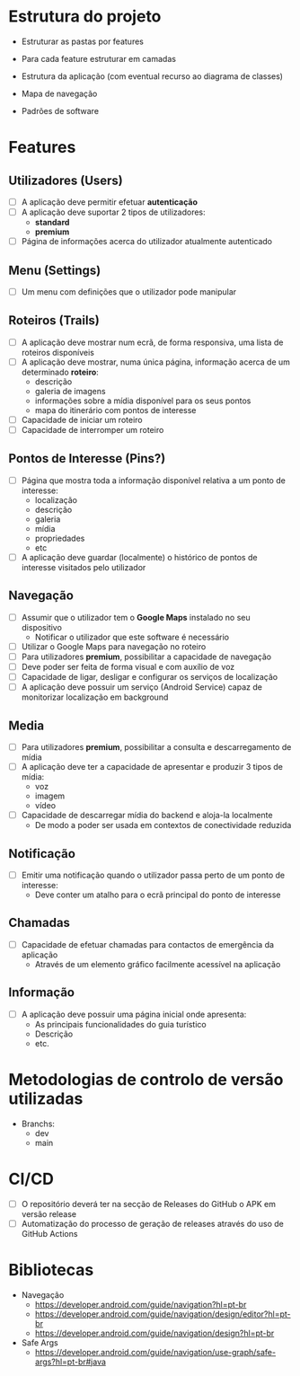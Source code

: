 
# Estrutura do projeto

* Estruturar as pastas por features
* Para cada feature estruturar em camadas


* Estrutura da aplicação (com eventual recurso ao diagrama de classes)
* Mapa de navegação
* Padrões de software

# Features

## Utilizadores (Users) 

- [ ] A aplicação deve permitir efetuar **autenticação**
- [ ] A aplicação deve suportar 2 tipos de utilizadores:
  * **standard**
  * **premium**
- [ ] Página de informações acerca do utilizador atualmente autenticado

## Menu (Settings)

- [ ] Um menu com definições que o utilizador pode manipular

## Roteiros (Trails)

- [ ] A aplicação deve mostrar num ecrã, de forma responsiva, uma lista de roteiros disponíveis
- [ ] A aplicação deve mostrar, numa única página, informação acerca de um determinado **roteiro**:
  * descrição
  * galeria de imagens
  * informações sobre a mídia disponível para os seus pontos
  * mapa do itinerário com pontos de interesse
- [ ] Capacidade de iniciar um roteiro
- [ ] Capacidade de interromper um roteiro

## Pontos de Interesse (Pins?)

- [ ] Página que mostra toda a informação disponível relativa a um ponto de interesse:
  * localização
  * descrição
  * galeria
  * mídia
  * propriedades
  * etc
- [ ] A aplicação deve guardar (localmente) o histórico de pontos de interesse visitados pelo utilizador

## Navegação 

- [ ] Assumir que o utilizador tem o **Google Maps** instalado no seu dispositivo 
  *  Notificar o utilizador que este software é necessário
- [ ] Utilizar o Google Maps para navegação no roteiro
- [ ] Para utilizadores **premium**, possibilitar a capacidade de navegação
- [ ] Deve poder ser feita de forma visual e com auxílio de voz
- [ ] Capacidade de ligar, desligar e configurar os serviços de localização
- [ ] A aplicação deve possuir um serviço (Android Service) capaz de monitorizar localização em background

## Media

- [ ] Para utilizadores **premium**, possibilitar a consulta e descarregamento de mídia
- [ ] A aplicação deve ter a capacidade de apresentar e produzir 3 tipos de mídia:
  * voz
  * imagem
  * vídeo
- [ ] Capacidade de descarregar mídia do backend e aloja-la localmente
  * De modo a poder ser usada em contextos de conectividade reduzida

## Notificação

- [ ] Emitir uma notificação quando o utilizador passa perto de um ponto de interesse:
  * Deve conter um atalho para o ecrã principal do ponto de interesse

## Chamadas

- [ ] Capacidade de efetuar chamadas para contactos de emergência da aplicação 
  * Através de um elemento gráfico facilmente acessível na aplicação
 
## Informação

- [ ] A aplicação deve possuir uma página inicial onde apresenta:
  * As principais funcionalidades do guia turístico
  * Descrição
  * etc.

# Metodologias de controlo de versão utilizadas

* Branchs:
  * dev
  * main

# CI/CD

- [ ] O repositório deverá ter na secção de Releases do GitHub o APK em versão release
- [ ] Automatização do processo de geração de releases através do uso de GitHub Actions

# Bibliotecas

* Navegação
  * https://developer.android.com/guide/navigation?hl=pt-br
  * https://developer.android.com/guide/navigation/design/editor?hl=pt-br
  * https://developer.android.com/guide/navigation/design?hl=pt-br
* Safe Args
  * https://developer.android.com/guide/navigation/use-graph/safe-args?hl=pt-br#java

